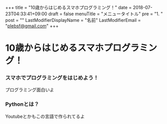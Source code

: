 +++
title = "10歳からはじめるスマホプログラミング！"
date = 2018-07-23T04:33:41+09:00
draft = false
menuTitle = "メニュータイトル"
pre = "1. "
post = ""
LastModifierDisplayName = "名前"
LastModifierEmail = "plebsf@gmail.com"
+++

# 10歳からはじめるスマホプログラミング！

### スマホでプログラミングをはじめよう！
プログラミング面白いよ

### Pythonとは？
Youtubeとかもこの言語で作られてるよ
